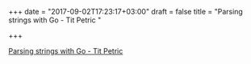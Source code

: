 +++
date = "2017-09-02T17:23:17+03:00"
draft = false
title = "Parsing strings with Go - Tit Petric  "

+++

<p><a href="https://scene-si.org/2017/09/02/parsing-strings-with-go/">Parsing strings with Go - Tit Petric  </a></p>
